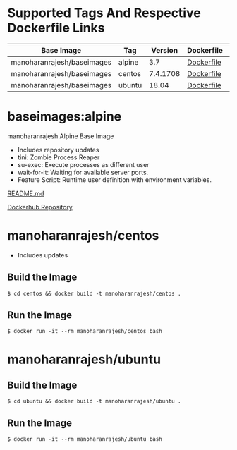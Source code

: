 # Supported Tags And Respective Dockerfile Links

| Base Image   | Tag          |Version| Dockerfile | Readme |
|--------------|--------------|-------|------------|--------|
| manoharanrajesh/baseimages |alpine |3.7      | [Dockerfile](alpine/Dockerfile) | [README.md](alpine/README.md) |
| manoharanrajesh/baseimages |centos |7.4.1708  | [Dockerfile](centos/Dockerfile) | [README.md](README.md) |
| manoharanrajesh/baseimages |ubuntu |  18.04   | [Dockerfile](ubuntu/Dockerfile) | [README.md](README.md) |


# baseimages:alpine

manoharanrajesh Alpine Base Image

* Includes repository updates
* tini: Zombie Process Reaper
* su-exec: Execute processes as different user
* wait-for-it: Waiting for available server ports.
* Feature Script: Runtime user definition with environment variables.

[README.md](alpine/README.md)

[Dockerhub Repository](https://hub.docker.com/r/manoharanrajesh/baseimages/)

# manoharanrajesh/centos

* Includes updates

## Build the Image

~~~~
$ cd centos && docker build -t manoharanrajesh/centos .
~~~~

## Run the Image

~~~~
$ docker run -it --rm manoharanrajesh/centos bash
~~~~

# manoharanrajesh/ubuntu

## Build the Image

~~~~
$ cd ubuntu && docker build -t manoharanrajesh/ubuntu .
~~~~

## Run the Image

~~~~
$ docker run -it --rm manoharanrajesh/ubuntu bash
~~~~
